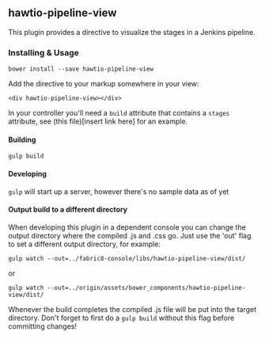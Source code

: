 ## hawtio-pipeline-view

This plugin provides a directive to visualize the stages in a Jenkins pipeline.

### Installing & Usage

`bower install --save hawtio-pipeline-view`

Add the directive to your markup somewhere in your view:

`<div hawtio-pipeline-view></div>`

In your controller you'll need a `build` attribute that contains a `stages` attribute, see (this file)[insert link here] for an example.

#### Building

`gulp build`

#### Developing

`gulp` will start up a server, however there's no sample data as of yet

#### Output build to a different directory

When developing this plugin in a dependent console you can change the output directory where the compiled .js and .css go.  Just use the 'out' flag to set a different output directory, for example:

`gulp watch --out=../fabric8-console/libs/hawtio-pipeline-view/dist/`

or

`gulp watch --out=../origin/assets/bower_components/hawtio-pipeline-view/dist/`

Whenever the build completes the compiled .js file will be put into the target directory.  Don't forget to first do a `gulp build` without this flag before committing changes!

